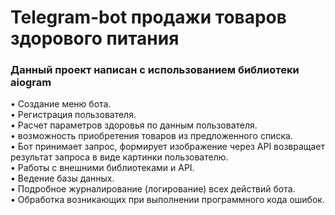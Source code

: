 # Telegram-bot продажи товаров здорового питания

### Данный проект написан с использованием библиотеки **aiogram**  

• Создание меню бота.  
• Регистрация пользователя.  
• Расчет параметров здоровья по данным пользователя.  
• возможность приобретения товаров из предложенного списка.   
• Бот принимает запрос, формирует изображение через API возвращает результат запроса в виде картинки пользователю.  
• Работы с внешними библиотеками и API.  
• Ведение базы данных.  
• Подробное журналирование (логирование) всех действий бота.  
• Обработка возникающих при выполнении программного кода ошибок. 
